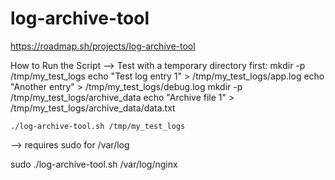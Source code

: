 # log-archive-tool
https://roadmap.sh/projects/log-archive-tool


How to Run the Script
--> Test with a temporary directory first:
    mkdir -p /tmp/my_test_logs
    echo "Test log entry 1" > /tmp/my_test_logs/app.log
    echo "Another entry" > /tmp/my_test_logs/debug.log
    mkdir -p /tmp/my_test_logs/archive_data
    echo "Archive file 1" > /tmp/my_test_logs/archive_data/data.txt

    ./log-archive-tool.sh /tmp/my_test_logs

--> requires sudo for /var/log

sudo ./log-archive-tool.sh /var/log/nginx


